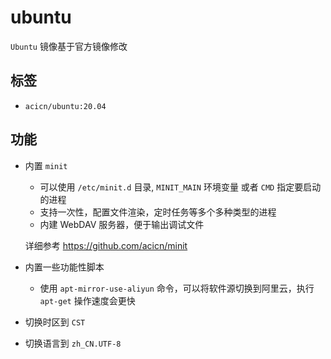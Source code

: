 # ubuntu

`Ubuntu` 镜像基于官方镜像修改

## 标签

* `acicn/ubuntu:20.04`

## 功能

* 内置 `minit`

    - 可以使用 `/etc/minit.d` 目录, `MINIT_MAIN` 环境变量 或者 `CMD` 指定要启动的进程
    - 支持一次性，配置文件渲染，定时任务等多个多种类型的进程
    - 内建 WebDAV 服务器，便于输出调试文件

    
    详细参考 https://github.com/acicn/minit

* 内置一些功能性脚本

    - 使用 `apt-mirror-use-aliyun` 命令，可以将软件源切换到阿里云，执行 `apt-get` 操作速度会更快

* 切换时区到 `CST`

* 切换语言到 `zh_CN.UTF-8`

